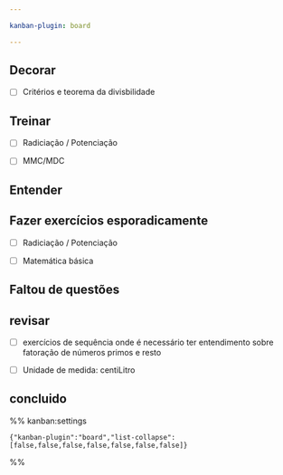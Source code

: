```yaml
---

kanban-plugin: board

---
```


## Decorar

- [ ] Critérios e teorema da divisbilidade


## Treinar

- [ ] Radiciação / Potenciação
- [ ] MMC/MDC


## Entender



## Fazer exercícios esporadicamente

- [ ] Radiciação / Potenciação
- [ ] Matemática básica


## Faltou de questões



## revisar

- [ ] exercícios de sequência onde é necessário ter entendimento sobre fatoração de números primos e resto
- [ ] Unidade de medida: centiLitro


## concluido





%% kanban:settings
```
{"kanban-plugin":"board","list-collapse":[false,false,false,false,false,false,false]}
```
%%